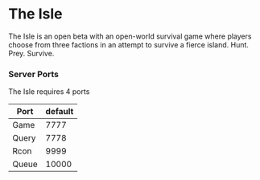 # The Isle

The Isle is an open beta with an open-world survival game where players choose from three factions in an attempt to survive a fierce island. Hunt. Prey. Survive.

### Server Ports
The Isle requires 4 ports

| Port  | default |
|-------|---------|
| Game  | 7777    |
| Query | 7778    |
| Rcon  | 9999    |
| Queue | 10000   |
